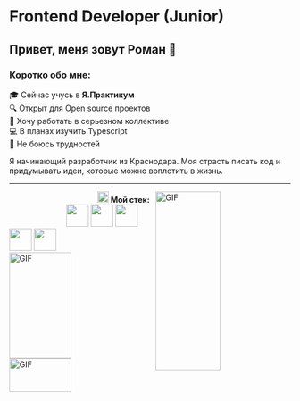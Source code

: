 # Frontend Developer (Junior)
## Привет, меня зовут Роман 👋

### Коротко обо мне:
:mortar_board: Сейчас учусь в **Я.Практикум**<br>
:mag: Открыт для Open source проектов<br>
:construction_worker: Хочу работать в серьезном коллективе<br>
:computer: В планах изучить Typescript<br>
:sunrise_over_mountains: Не боюсь трудностей<br>

Я начинающий разработчик из Краснодара. Моя страсть писать код и придумывать идеи, которые можно воплотить в жизнь. 

---

<img align="right" alt="GIF" src="https://pei.ucoz.net/git/redme.jpg" width="48%" height="320" />

&nbsp;&nbsp;&nbsp;&nbsp;&nbsp;&nbsp;&nbsp;&nbsp;&nbsp;&nbsp;&nbsp;&nbsp;&nbsp;&nbsp;&nbsp;&nbsp;&nbsp;&nbsp;&nbsp;&nbsp;&nbsp;&nbsp;&nbsp;&nbsp;&nbsp;&nbsp;&nbsp;&nbsp;&nbsp;&nbsp;&nbsp;&nbsp;&nbsp;&nbsp;&nbsp;&nbsp;&nbsp;&nbsp;&nbsp;&nbsp;<img height="20" src="https://pei.ucoz.net/git/tools.png">&nbsp;**Мой стек:**  
&nbsp;&nbsp;&nbsp;&nbsp;&nbsp;&nbsp;&nbsp;&nbsp;&nbsp;&nbsp;&nbsp;&nbsp;&nbsp;&nbsp;&nbsp;&nbsp;&nbsp;&nbsp;&nbsp;&nbsp;&nbsp;&nbsp;&nbsp;&nbsp;&nbsp;
<img height="40" src="https://pei.ucoz.net/git/vscode.svg">
<img height="40" src="https://pei.ucoz.net/git/html.svg">
<img height="40" src="https://pei.ucoz.net/git/css.svg">
<img height="40" src="https://pei.ucoz.net/git/js.svg">
<img height="40" src="https://pei.ucoz.net/git/react.svg">
<img align="left" alt="GIF" src="https://github-readme-stats.vercel.app/api?username=feraston&show_icons=true&theme=merko" width="47%" height="190" />
<img align="left" alt="GIF" src="https://www.codewars.com/users/Feraston/badges/large" width="47%" height="60" />
